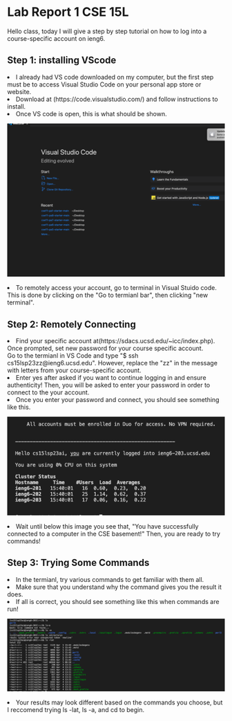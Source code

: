 # Lab Report 1 CSE 15L
Hello class, today I will give a step by step tutorial on how to log into a course-specific account on ieng6.

## Step 1: installing VScode
<li> I already had VS code downloaded on my computer, but the first step must be to access Visual Studio Code on your personal app store or website.
<li> Download at (https://code.visualstudio.com/) and follow instructions to install.
<li> Once VS code is open, this is what should be shown. 

![Image](https://github.com/deliasi/cse15l-lab-reports/blob/main/Screen%20Shot%202023-04-05%20at%204.21.01%20PM.png)
 
<li> To remotely access your account, go to terminal in Visual Stuido code. This is done by clicking on the "Go to termianl bar", then clicking "new terminal". 
 
</ol>

## Step 2: Remotely Connecting
<li> Find your specific account at(https://sdacs.ucsd.edu/~icc/index.php). Once prompted, set new password for your course specific account.
</li> Go to the termianl in VS Code and type "$ ssh cs15lsp23zz@ieng6.ucsd.edu". However, replace the "zz" in the message with letters from your course-specific account.
<li> Enter yes after asked if you want to continue logging in and ensure authenticity! Then, you will be asked to enter your password in order to connect to the your account. 
<li> Once you enter your password and connect, you should see something like this.
  
![Image](https://github.com/deliasi/cse15l-lab-reports/blob/main/Screen%20Shot%202023-04-05%20at%203.44.34%20PM.png)
<li> Wait until below this image you see that, "You have successfully connected to a computer in the CSE basement!" Then, you are ready to try commands!
</ol>


## Step 3: Trying Some Commands
<li> In the termianl, try various commands to get familiar with them all. 
<li> Make sure that you understand why the command gives you the result it does.
<li> If all is correct, you should see something like this when commands are run!
 
![Image](https://github.com/deliasi/cse15l-lab-reports/blob/main/Screen%20Shot%202023-04-05%20at%203.50.54%20PM.png)

<li> Your results may look different based on the commands you choose, but I reccomend trying ls -lat, ls -a, and cd to begin.

 
